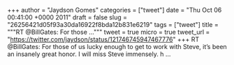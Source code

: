 
+++
author = "Jaydson Gomes"
categories = ["tweet"]
date = "Thu Oct 06 00:41:00 +0000 2011"
draft = false
slug = "26256421d05f93a30da16922f8bda12b831e6219"
tags = ["tweet"]
title = """RT @BillGates: For those ..."""
tweet = true
micro = true
tweet_url = "https://twitter.com/jaydson/status/121746745947467776"
+++
RT @BillGates: For those of us lucky enough to get to work with Steve, it’s been an insanely great honor. I will miss Steve immensely. h ...
